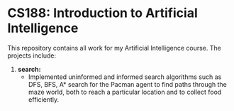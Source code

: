 # CS188: Introduction to Artificial Intelligence

This repository contains all work for my Artificial Intelligence course. The projects include:

1. **search:**
   - Implemented uninformed and informed search algorithms such as DFS, BFS, A* search for the Pacman agent to find paths through the maze world, both to reach a particular location and to collect food efficiently.
